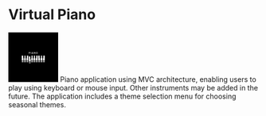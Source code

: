 # Virtual Piano

<img src="https://github.com/tsewrutt/Virtual-Piano/blob/306197bc9feacc1a38c9dd624a034c46c2c7f325/src/images/piano.jpg" alt="image" width="100" height="100">
Piano application using MVC architecture, enabling users to play using keyboard or mouse input. Other instruments may be added in the future. The application includes a theme selection menu for choosing seasonal themes.

